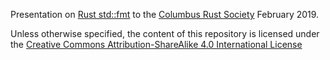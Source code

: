 Presentation on [Rust std::fmt](https://doc.rust-lang.org/stable/std/fmt/) to the [Columbus Rust Society](https://www.meetup.com/columbus-rs/) February 2019.

Unless otherwise specified, the content of this repository is licensed under the [Creative Commons Attribution-ShareAlike 4.0 International License](http://creativecommons.org/licenses/by-sa/4.0/)
